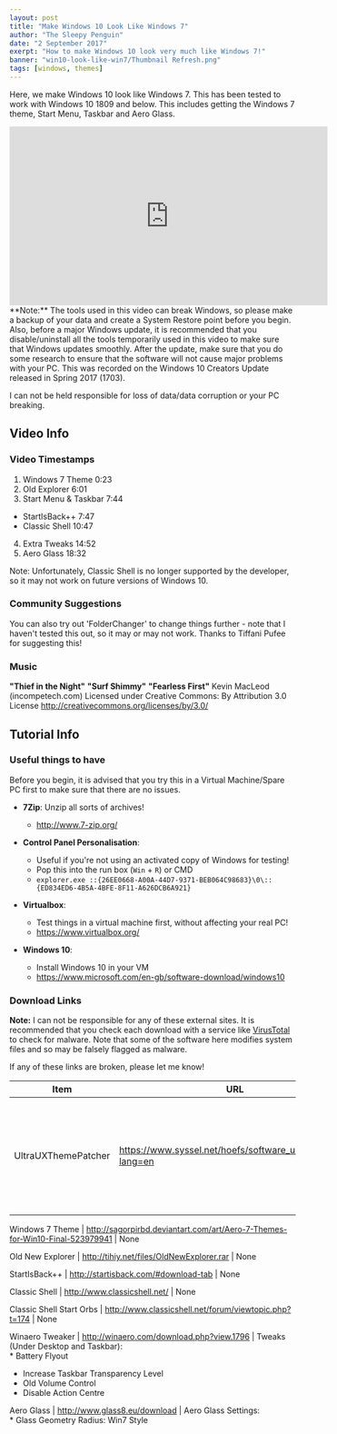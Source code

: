 ```yaml
---
layout: post
title: "Make Windows 10 Look Like Windows 7"
author: "The Sleepy Penguin"
date: "2 September 2017"
exerpt: "How to make Windows 10 look very much like Windows 7!"
banner: "win10-look-like-win7/Thumbnail Refresh.png"
tags: [windows, themes]
---
```


Here, we make Windows 10 look like Windows 7. This has been tested to work with Windows 10 1809 and below. This includes getting the Windows 7 theme, Start Menu, Taskbar and Aero Glass.

<div class="videoWrapper">
    <iframe width="560" height="315" src="https://www.youtube-nocookie.com/embed/WRhn1P7-_bA" frameborder="0" allow="accelerometer; autoplay; encrypted-media; gyroscope; picture-in-picture" allowfullscreen></iframe>
</div>
**Note:** The tools used in this video can break Windows, so please make a backup of your data and create a System Restore point before you begin. Also, before a major Windows update, it is recommended that you disable/uninstall all the tools temporarily used in this video to make sure that Windows updates smoothly. After the update, make sure that you do some research to ensure that the software will not cause major problems with your PC. This was recorded on the Windows 10 Creators Update released in Spring 2017 (1703).

I can not be held responsible for loss of data/data corruption or your PC breaking.



## Video Info

### Video Timestamps

1. Windows 7 Theme 0:23
2. Old Explorer 6:01
3. Start Menu & Taskbar 7:44
  - StartIsBack++ 7:47
  - Classic Shell 10:47
4. Extra Tweaks 14:52
5. Aero Glass 18:32


Note: Unfortunately, Classic Shell is no longer supported by the developer, so it may not work on future versions of Windows 10.

### Community Suggestions

You can also try out 'FolderChanger' to change things further - note that I haven't tested this out, so it may or may not work. Thanks to Tiffani Pufee for suggesting this!

### Music

**"Thief in the Night"**
**"Surf Shimmy"**
**"Fearless First"**
Kevin MacLeod (incompetech.com)
Licensed under Creative Commons: By Attribution 3.0 License
http://creativecommons.org/licenses/by/3.0/



## Tutorial Info

### Useful things to have

Before you begin, it is advised that you try this in a Virtual Machine/Spare PC first to make sure that there are no issues.

* **7Zip**: Unzip all sorts of archives!
  * http://www.7-zip.org/
* **Control Panel Personalisation**:
  * Useful if you're not using an activated copy of Windows for testing!
  * Pop this into the run box (`Win` + `R`) or CMD
  * `explorer.exe ::{26EE0668-A00A-44D7-9371-BEB064C98683}\0\::{ED834ED6-4B5A-4BFE-8F11-A626DCB6A921}`
* **Virtualbox**:
  * Test things in a virtual machine first, without affecting your real PC!
  * https://www.virtualbox.org/

* **Windows 10**:
  * Install Windows 10 in your VM
  * https://www.microsoft.com/en-gb/software-download/windows10



### Download Links

**Note:** I can not be responsible for any of these external sites. It is recommended that you check each download with a service like [VirusTotal](https://www.virustotal.com) to check for malware. Note that some of the software here modifies system files and so may be falsely flagged as malware.

If any of these links are broken, please let me know!


Item | URL | Notes
--- | --- | --- 
UltraUXThemePatcher | https://www.syssel.net/hoefs/software_uxtheme.php?lang=en | You may need to repeat the install process later if the theme stops displaying correctly. 

Windows 7 Theme | http://sagorpirbd.deviantart.com/art/Aero-7-Themes-for-Win10-Final-523979941 | None

Old New Explorer | http://tihiy.net/files/OldNewExplorer.rar | None

StartIsBack++ | http://startisback.com/#download-tab | None

Classic Shell | http://www.classicshell.net/ | None

Classic Shell Start Orbs | http://www.classicshell.net/forum/viewtopic.php?t=174 | None

Winaero Tweaker | http://winaero.com/download.php?view.1796 | Tweaks (Under Desktop and Taskbar):<br>* Battery Flyout<br>
* Increase Taskbar Transparency Level<br>
* Old Volume Control<br>
* Disable Action Centre 

Aero Glass | http://www.glass8.eu/download | Aero Glass Settings:<br>* Glass Geometry Radius: Win7 Style 



